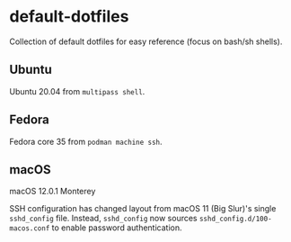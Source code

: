 # default-dotfiles

Collection of default dotfiles for easy reference
(focus on bash/sh shells).

## Ubuntu

Ubuntu 20.04 from `multipass shell`.

## Fedora

Fedora core 35 from `podman machine ssh`.

## macOS

macOS 12.0.1 Monterey

SSH configuration has changed layout from macOS 11 (Big Slur)'s single `sshd_config` file. Instead, `sshd_config` now sources `sshd_config.d/100-macos.conf` to enable password authentication.
